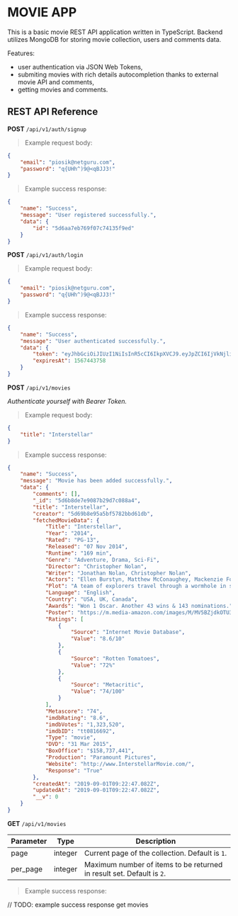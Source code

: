 # MOVIE APP

This is a basic movie REST API application written in TypeScript. Backend utilizes MongoDB for storing movie collection, users and comments data.

Features:

- user authentication via JSON Web Tokens,
- submiting movies with rich details autocompletion thanks to external movie API and comments,
- getting movies and comments.

## REST API Reference

**POST** `/api/v1/auth/signup`

> Example request body:

```json
{
	"email": "piosik@netguru.com",
	"password": "q{UHh^)9@<qBJJ3!"
}
```

> Example success response:

```json
{
	"name": "Success",
	"message": "User registered successfully.",
	"data": {
		"id": "5d6aa7eb769f07c74135f9ed"
	}
}
```

**POST** `/api/v1/auth/login`

> Example request body:

```json
{
	"email": "piosik@netguru.com",
	"password": "q{UHh^)9@<qBJJ3!"
}
```

> Example success response:

```json
{
	"name": "Success",
	"message": "User authenticated successfully.",
	"data": {
		"token": "eyJhbGciOiJIUzI1NiIsInR5cCI6IkpXVCJ9.eyJpZCI6IjVkNjliOGU5NWE1YmY1NzgyYmJkNjFkYiIsImlhdCI6MTU2NzI3MDk1OCwiZXhwIjoxNTY3NDQzNzU4fQ.EtkVcg1uFgH0lqj4Ng5QTsQ6K0ALVAIWkclitSR9X0c",
		"expiresAt": 1567443758
	}
}
```

**POST** `/api/v1/movies`

_Authenticate yourself with Bearer Token._

> Example request body:

```json
{
	"title": "Interstellar"
}
```

> Example success response:

```json
{
	"name": "Success",
	"message": "Movie has been added successfully.",
	"data": {
		"comments": [],
		"_id": "5d6b8de7e9087b29d7c088a4",
		"title": "Interstellar",
		"creator": "5d69b8e95a5bf5782bbd61db",
		"fetchedMovieData": {
			"Title": "Interstellar",
			"Year": "2014",
			"Rated": "PG-13",
			"Released": "07 Nov 2014",
			"Runtime": "169 min",
			"Genre": "Adventure, Drama, Sci-Fi",
			"Director": "Christopher Nolan",
			"Writer": "Jonathan Nolan, Christopher Nolan",
			"Actors": "Ellen Burstyn, Matthew McConaughey, Mackenzie Foy, John Lithgow",
			"Plot": "A team of explorers travel through a wormhole in space in an attempt to ensure humanity's survival.",
			"Language": "English",
			"Country": "USA, UK, Canada",
			"Awards": "Won 1 Oscar. Another 43 wins & 143 nominations.",
			"Poster": "https://m.media-amazon.com/images/M/MV5BZjdkOTU3MDktN2IxOS00OGEyLWFmMjktY2FiMmZkNWIyODZiXkEyXkFqcGdeQXVyMTMxODk2OTU@._V1_SX300.jpg",
			"Ratings": [
				{
					"Source": "Internet Movie Database",
					"Value": "8.6/10"
				},
				{
					"Source": "Rotten Tomatoes",
					"Value": "72%"
				},
				{
					"Source": "Metacritic",
					"Value": "74/100"
				}
			],
			"Metascore": "74",
			"imdbRating": "8.6",
			"imdbVotes": "1,323,520",
			"imdbID": "tt0816692",
			"Type": "movie",
			"DVD": "31 Mar 2015",
			"BoxOffice": "$158,737,441",
			"Production": "Paramount Pictures",
			"Website": "http://www.InterstellarMovie.com/",
			"Response": "True"
		},
		"createdAt": "2019-09-01T09:22:47.082Z",
		"updatedAt": "2019-09-01T09:22:47.082Z",
		"__v": 0
	}
}
```

**GET** `/api/v1/movies`

| Parameter | Type    | Description                                                           |
| --------- | ------- | --------------------------------------------------------------------- |
| page      | integer | Current page of the collection. Default is `1`.                       |
| per_page  | integer | Maximum number of items to be returned in result set. Default is `2`. |

> Example success response:

// TODO: example success response get movies
```json
```